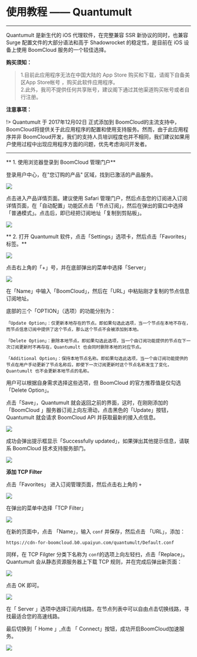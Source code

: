 # 使用教程 —— Quantumult

- - -

Quantumult 是新生代的 iOS 代理软件，在完整兼容 SSR 新协议的同时，也兼容 Surge 配置文件的大部分语法和高于 Shadowrocket 的稳定性，是目前在 iOS 设备上使用 BoomCloud 服务的一个较佳选择。

 **购买须知：**

>1.目前此应用程序无法在中国大陆的 App Store 购买和下载，请阁下自备美区App Store帐号 ，购买此软件应用程序。  
2.此外，我司不提供任何共享账号，建议阁下通过其他渠道购买帐号或者自行注册。

**注意事项：**  

!> Quantumult 于 2017年12月02日 正式添加到 BoomCloud的主流支持中，BoomCloud将提供关于此应用程序的配置和使用支持服务。然而，由于此应用程序并非 BoomCloud开发，我们的支持人员培训程度也并不相同，我们建议如果用户使用过程中出现应用程序方面的问题，优先考虑询问开发者。

---

** 1. 使用浏览器登录到 BoomCloud 管理门户**

登录用户中心，在"您订购的产品" 区域，找到已激活的产品服务。

![](/img/ios/ios-01.png)

点击进入产品详情页面。建议使用 Safari 管理门户，然后点击您的订阅进入订阅详情页面，在「自动配置」功能区点击「节点订阅」，然后在弹出的窗口中选择「普通模式」。点击后，即已经把订阅地址「复制到剪贴板」。

![](/img/ios/ios-02.png)

** 2. 打开 Quantumult 软件，点击「Settings」选项卡，然后点击「Favorites」标签。**

![](/img/ios/quantumult-4.png)

点击右上角的「+」号，并在底部弹出的菜单中选择「Server」

![](/img/ios/quantumult-5.png)

在「Name」中输入「BoomCloud」，然后在「URL」中粘贴刚才复制的节点信息订阅地址。

底部的三个「OPTION」（选项）的功能分别为：

```
「Update Option」：仅更新本地存在的节点。即如果勾选此选项，当一个节点在本地不存在，而节点信息订阅中提供了这个节点，那么这个节点不会被添加到本地。

「Delete Option」：删除本地节点。即如果勾选此选项，当一个由订阅功能提供的节点在下一次订阅更新时不再存在，Quantumult 也会同时删除本地的对应节点。

「Additional Option」：保持本地节点名称。即如果勾选此选项，当一个由订阅功能提供的节点在用户手动更新了节点名称后，即使下一次订阅更新时这个节点名称发生了变化，Quantumult 也不会更新本地节点的名称。
```

用户可以根据自身需求选择这些选项，但 BoomCloud 的官方推荐值是仅勾选「Delete Option」。


点击「Save」，Quantumult 就会返回之前的界面，这时，在刚刚添加的「BoomCloud 」服务器订阅上向左滑动，点击黑色的「Update」按钮，Quantumult 就会请求 BoomCloud API 并获取最新的接入点信息。

![](/img/ios/quantumult-7.png)

成功会弹出提示框显示「Successfully updated」，如果弹出其他提示信息，请联系 BoomCloud 技术支持服务部门。

![](/img/ios/quantumult-8.png)

**添加 TCP Filter** 

点击「Favorites」 进入订阅管理页面，然后点击右上角的 `+`

![](/img/ios/quantumult-10.png)

在弹出的菜单中选择「TCP Filter」

![](/img/ios/quantumult-11.png)

在新的页面中，点击 「Name」，输入 `conf` 并保存，然后点击 「URL」，添加：  

`https://cdn-for-boomcloud.b0.upaiyun.com/quantumult/Default.conf`

同样，在 TCP Filgter 分类下名称为 `conf`的选项上向左轻扫，点击「Replace」。Quantumult 会从静态资源服务器上下载 TCP 规则，并在完成后弹出新页面：

![](/img/ios/quantumult-13.png)

点击 OK 即可。

![](/img/ios/quantumult-4.png)

在「 Server 」选项中选择订阅内线路，在节点列表中可以自由点击切换线路，寻找最适合您的高速线路。

最后切换到「 Home 」,点击 「 Connect」按钮，成功开启BoomCloud加速服务。

![](/img/ios/quantumult-9.png)


